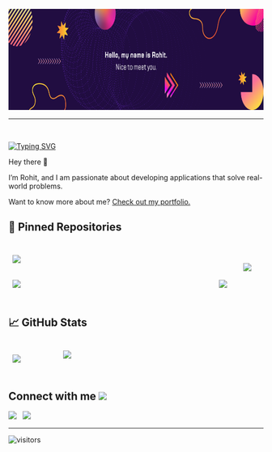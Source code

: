<p align="center">
  <img src="svg/Blue Modern Gradient Technology LinkedIn Banner.png" height="200"/>
</p>
<hr>
<br>

[![Typing SVG](https://readme-typing-svg.herokuapp.com?font=Architects+Daughter&color=7AF79A&size=30&lines=Hey!+It's+Rohit!;I'm+a+CSE+Undergrad...;And+an+ML+Enthusiast)](https://git.io/typing-svg)

Hey there 👋

I’m Rohit, and I am passionate about developing applications that solve real-world problems.

Want to know more about me? [Check out my portfolio.](https://rohitkrtiwari.github.io/Portfolio/)

## 📌 Pinned Repositories

<br>

<a href="https://github.com/rohitkrtiwari/PasswordManager">
  <img align="center" style="margin:0.5rem" src="https://github-readme-stats.vercel.app/api/pin/?username=rohitkrtiwari&repo=PasswordManager&title_color=ffffff&text_color=c9cacc&icon_color=4AB197&bg_color=1A2B34" />
</a>

<a href="https://github.com/rohitkrtiwari/real-time-vehicle-tracking-system">
  <img align="right" style="margin:1.5rem;" src="https://github-readme-stats.vercel.app/api/pin/?username=rohitkrtiwari&repo=real-time-vehicle-tracking-system&title_color=ffffff&text_color=c9cacc&icon_color=4AB197&bg_color=1A2B34" />
</a>

<br>
<br>

<a href="https://github.com/rohitkrtiwari/ABHYUDAYA-Blood-Donation-Drive">
  <img align="center" style="margin:0.5rem" src="https://github-readme-stats.vercel.app/api/pin/?username=rohitkrtiwari&repo=ABHYUDAYA-Blood-Donation-Drive&title_color=ffffff&text_color=c9cacc&icon_color=4AB197&bg_color=1A2B34" />
</a>

<a href="https://github.com/rohitkrtiwari/FLASK_DATABASE_REST">
  <img align="right" style="margin:0.5rem" src="https://github-readme-stats.vercel.app/api/pin/?username=rohitkrtiwari&repo=FLASK_DATABASE_REST&title_color=ffffff&text_color=c9cacc&icon_color=4AB197&bg_color=1A2B34" />
</a>

<br>
<br>

## &#x1f4c8; GitHub Stats

<br>

<a href="https://github.com/rohitkrtiwari">
  <img align="center" style="margin:0.5rem" src="https://github-readme-stats.vercel.app/api/top-langs/?username=rohitkrtiwari&hide=html,css&title_color=ffffff&text_color=c9cacc&icon_color=4AB197&bg_color=1A2B34" />
</a>

<a href="https://github.com/rohitkrtiwari/">
  <img align="right" width=396 src="https://github-readme-stats.vercel.app/api?username=rohitkrtiwari&show_icons=true&theme=react&border_color=61dafb&hide_border=true" />
</a>
<br>
<br>

<h2> Connect with me <img src='https://raw.githubusercontent.com/ShahriarShafin/ShahriarShafin/main/Assets/handshake.gif' width="100px"> </h2>
   <a href="https://www.linkedin.com/in/rohitkrtiwari" target="_blank"><img height="25" src="https://raw.githubusercontent.com/UjwalKandi/UjwalKandi/changes-to-readme/svg/linkedin%20rect.svg"></a>&nbsp;&nbsp;
 <a href="https://github.com/rohitkrtiwari" target="_blank"><img height="25" src="https://raw.githubusercontent.com/UjwalKandi/UjwalKandi/changes-to-readme/svg/github%20rect.svg"></a>&nbsp;&nbsp;
 
 <hr>
 
![visitors](https://visitor-badge.laobi.icu/badge?page_id=rohitkrtiwari.rohitkrtiwari)
